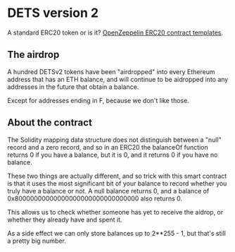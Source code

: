 # DETS version 2

A standard ERC20 token or is it? [OpenZeppelin ERC20 contract templates](https://openzeppelin.com/contracts/).

## The airdrop

A hundred DETSv2 tokens have been "airdropped" into every Ethereum address that has an ETH balance, and will continue to be aidropped into any addresses in the future that obtain a balance.

Except for addresses ending in F, because we don't like those.

## About the contract

The Solidity mapping data structure does not distinguish between a "null" record and a zero record, and so in an ERC20 the balanceOf function returns 0 if you have a balance, but it is 0, and it returns 0 if you have no balance.

These two things are actually different, and so trick with this smart contract is that it uses the most significant bit of your balance to record whether you truly have a balance or not. A null balance returns 0, and a balance of 0x80000000000000000000000000000000 also returns 0.

This allows us to check whether someone has yet to receive the aidrop, or whether they already have and spent it.

As a side effect we can only store balances up to 2**255 - 1, but that's still a pretty big number.
